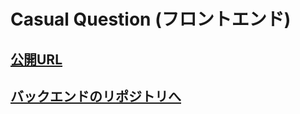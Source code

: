 # Casual Question (フロントエンド)
## [公開URL](https://joe-take.github.io/casual_question_front/)
## [バックエンドのリポジトリへ](https://github.com/JOE-take/casual_question)
